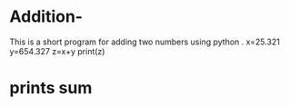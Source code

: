 # Addition-
This is a short program for adding two numbers using python .
x=25.321
y=654.327
z=x+y
print(z)
# prints sum 
